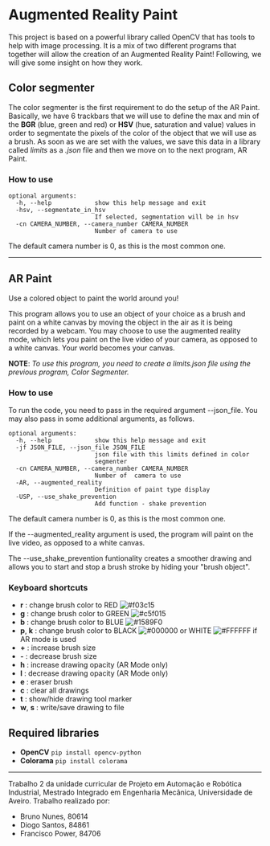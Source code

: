 # Augmented Reality Paint
This project is based on a powerful library called OpenCV that has tools to help with image processing. It is a mix of two different programs that together will allow the creation of an Augmented Reality Paint! Following, we will give some insight on how they work.

## Color segmenter
The color segmenter is the first requirement to do the setup of the AR Paint. Basically, we have 6 trackbars that we will use to define the max and min of the **BGR**  (blue, green and red) or **HSV** (hue, saturation and value) values in order to segmentate the pixels of the color of the object that we will use as a brush. As soon as we are set with the values, we save this data in a library called *limits* as a *.json* file and then we move on to the next program, AR Paint.

### How to use 

```text
optional arguments:
  -h, --help            show this help message and exit
  -hsv, --segmentate_in_hsv
                        If selected, segmentation will be in hsv
  -cn CAMERA_NUMBER, --camera_number CAMERA_NUMBER
                        Number of camera to use
```
The default camera number is 0, as this is the most common one.

***

## AR Paint

Use a colored object to paint the world around you!

This program allows you to use an object of your choice as a brush and paint on a white canvas by moving the object in the air as it is being recorded by a webcam. You may choose to use the augmented reality mode, which lets you paint on the live video of your camera, as opposed to a white canvas. Your world becomes your canvas.

**NOTE**: *To use this program, you need to create a limits.json file using the previous program, Color Segmenter.*

### How to use 

To run the code, you need to pass in the required argument --json_file. You may also pass in some additional arguments, as follows.

```text
optional arguments:
  -h, --help            show this help message and exit
  -jf JSON_FILE, --json_file JSON_FILE
                        json file with this limits defined in color
                        segmenter
  -cn CAMERA_NUMBER, --camera_number CAMERA_NUMBER
                        Number of  camera to use
  -AR, --augmented_reality
                        Definition of paint type display
  -USP, --use_shake_prevention
                        Add function - shake prevention
```

The default camera number is 0, as this is the most common one.

If the --augmented_reality argument is used, the program will paint on the live video, as opposed to a white canvas.

The --use_shake_prevention funtionality creates a smoother drawing and allows you to start and stop a brush stroke by hiding your "brush object".

### Keyboard shortcuts

- **r** : change brush color to RED ![#f03c15](https://via.placeholder.com/15/f03c15/000000?text=+)
- **g** : change brush color to GREEN ![#c5f015](https://via.placeholder.com/15/c5f015/000000?text=+)
- **b** : change brush color to BLUE ![#1589F0](https://via.placeholder.com/15/1589F0/000000?text=+)
- **p**, **k** : change brush color to BLACK ![#000000](https://via.placeholder.com/15/000000/000000?text=+) or WHITE ![#FFFFFF](https://via.placeholder.com/15/FFFFFF/000000?text=+) if AR mode is used 
- **\+** : increase brush size
- **\-** : decrease brush size
- **h** : increase drawing opacity (AR Mode only)
- **l** : decrease drawing opacity (AR Mode only)
- **e** : eraser brush
- **c** : clear all drawings
- **t** : show/hide drawing tool marker
- **w**, **s** : write/save drawing to file


## Required libraries

- **OpenCV**
    `pip install opencv-python`
- **Colorama**
    `pip install colorama`

***
Trabalho 2 da unidade curricular de Projeto em Automação e Robótica Industrial, Mestrado Integrado em Engenharia Mecânica, Universidade de Aveiro.
Trabalho realizado por:

- Bruno Nunes, 80614
- Diogo Santos, 84861
- Francisco Power, 84706
